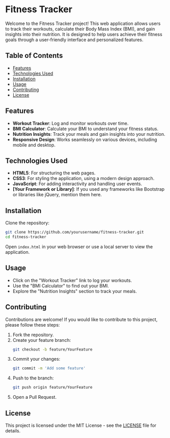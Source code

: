
# Fitness Tracker

Welcome to the Fitness Tracker project! This web application allows users to track their workouts, calculate their Body Mass Index (BMI), and gain insights into their nutrition. It is designed to help users achieve their fitness goals through a user-friendly interface and personalized features.

## Table of Contents
- [Features](#features)
- [Technologies Used](#technologies-used)
- [Installation](#installation)
- [Usage](#usage)
- [Contributing](#contributing)
- [License](#license)

## Features
- **Workout Tracker**: Log and monitor workouts over time.
- **BMI Calculator**: Calculate your BMI to understand your fitness status.
- **Nutrition Insights**: Track your meals and gain insights into your nutrition.
- **Responsive Design**: Works seamlessly on various devices, including mobile and desktop.

## Technologies Used
- **HTML5**: For structuring the web pages.
- **CSS3**: For styling the application, using a modern design approach.
- **JavaScript**: For adding interactivity and handling user events.
- **[Your Framework or Library]**: If you used any frameworks like Bootstrap or libraries like jQuery, mention them here.

## Installation
Clone the repository:
```bash
git clone https://github.com/yourusername/fitness-tracker.git
cd fitness-tracker
```
Open `index.html` in your web browser or use a local server to view the application.

## Usage
- Click on the "Workout Tracker" link to log your workouts.
- Use the "BMI Calculator" to find out your BMI.
- Explore the "Nutrition Insights" section to track your meals.

## Contributing
Contributions are welcome! If you would like to contribute to this project, please follow these steps:
1. Fork the repository.
2. Create your feature branch:
    ```bash
    git checkout -b feature/YourFeature
    ```
3. Commit your changes:
    ```bash
    git commit -m 'Add some feature'
    ```
4. Push to the branch:
    ```bash
    git push origin feature/YourFeature
    ```
5. Open a Pull Request.

## License
This project is licensed under the MIT License - see the [LICENSE](LICENSE) file for details.

